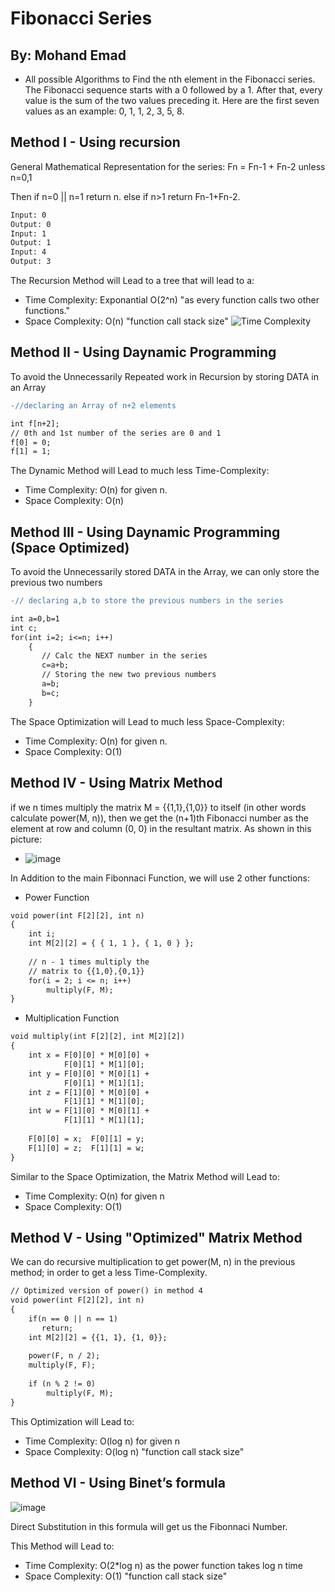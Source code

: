 # Fibonacci Series

## By: Mohand Emad

- All possible Algorithms to Find the nth element in the Fibonacci series. The Fibonacci sequence starts with
a 0 followed by a 1. After that, every value is the sum of the two values
preceding it. Here are the first seven values as an example: 0, 1, 1, 2, 3, 5, 8.

## Method I - Using recursion

General Mathematical Representation for the series: Fn = Fn-1 + Fn-2 unless n=0,1

Then if n=0 || n=1 return n.  else if n>1 return Fn-1+Fn-2.

```txt
Input: 0
Output: 0
Input: 1
Output: 1
Input: 4
Output: 3
```

The Recursion Method will Lead to a tree that will lead to a:
- Time Complexity: Exponantial O(2^n) "as every function calls two other functions."
- Space Complexity: O(n) "function call stack size"
![Time Complexity](https://user-images.githubusercontent.com/102548631/194166143-6ce2e053-7e1b-4a76-8737-ee3584bf0a5b.jpg)

## Method II - Using Daynamic Programming

To avoid the Unnecessarily Repeated work in Recursion by storing DATA in an Array


```diff
-//declaring an Array of n+2 elements
```
```txt 
int f[n+2];
// 0th and 1st number of the series are 0 and 1
f[0] = 0;
f[1] = 1;

```

The Dynamic Method will Lead to much less Time-Complexity:
- Time Complexity: O(n) for given n.
- Space Complexity: O(n) 

## Method III - Using Daynamic Programming (Space Optimized)

To avoid the Unnecessarily stored DATA in the Array, we can only store the previous two numbers


```diff
-// declaring a,b to store the previous numbers in the series
```
```txt 
int a=0,b=1
int c;
for(int i=2; i<=n; i++)
    {
       // Calc the NEXT number in the series
       c=a+b;
       // Storing the new two previous numbers
       a=b;
       b=c;
    }
```

The Space Optimization will Lead to much less Space-Complexity:
- Time Complexity: O(n) for given n.
- Space Complexity: O(1) 

## Method IV - Using Matrix Method

if we n times multiply the matrix M = {{1,1},{1,0}} to itself (in other words calculate power(M, n)), then we get the (n+1)th Fibonacci number as the element at row and column (0, 0) in the resultant matrix.
As shown in this picture:

- ![image](https://user-images.githubusercontent.com/102548631/194716579-3755ff16-9427-4137-b827-b839e16033da.png)

In Addition to the main Fibonnaci Function, we will use 2 other functions:
- Power Function
```txt
void power(int F[2][2], int n)
{
    int i;
    int M[2][2] = { { 1, 1 }, { 1, 0 } };
     
    // n - 1 times multiply the
    // matrix to {{1,0},{0,1}}
    for(i = 2; i <= n; i++)
        multiply(F, M);
}
```
- Multiplication Function
```txt
void multiply(int F[2][2], int M[2][2])
{
    int x = F[0][0] * M[0][0] +
            F[0][1] * M[1][0];
    int y = F[0][0] * M[0][1] +
            F[0][1] * M[1][1];
    int z = F[1][0] * M[0][0] +
            F[1][1] * M[1][0];
    int w = F[1][0] * M[0][1] +
            F[1][1] * M[1][1];
     
    F[0][0] = x;  F[0][1] = y;
    F[1][0] = z;  F[1][1] = w;
}
```
Similar to the Space Optimization, the Matrix Method will Lead to:
- Time Complexity: O(n) for given n
- Space Complexity: O(1)

## Method V - Using "Optimized" Matrix Method

We can do recursive multiplication to get power(M, n) in the previous method; in order to get a less Time-Complexity.
```txt
// Optimized version of power() in method 4
void power(int F[2][2], int n)
{
    if(n == 0 || n == 1)
       return;
    int M[2][2] = {{1, 1}, {1, 0}};
     
    power(F, n / 2);
    multiply(F, F);
     
    if (n % 2 != 0)
        multiply(F, M);
}
```
This Optimization will Lead to:
- Time Complexity: O(log n) for given n
- Space Complexity: O(log n) "function call stack size"

## Method VI - Using Binet’s formula

![image](https://user-images.githubusercontent.com/102548631/194717982-c007ada2-2b03-41a6-9476-4e0e97cdcac0.png)

Direct Substitution in this formula will get us the Fibonnaci Number.

This Method will Lead to:
- Time Complexity:  O(2*log n) as the power function takes log n time
- Space Complexity: O(1) "function call stack size"

